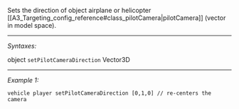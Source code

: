 Sets the direction of object airplane or helicopter [[A3_Targeting_config_reference#class_pilotCamera|pilotCamera]] (vector in model space).


---
*Syntaxes:*

object `setPilotCameraDirection` Vector3D

---
*Example 1:*

```sqf
vehicle player setPilotCameraDirection [0,1,0] // re-centers the camera
```